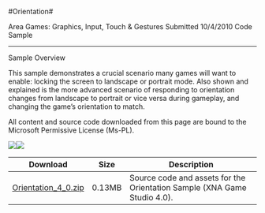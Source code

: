 #Orientation#

Area
Games: Graphics, Input, Touch & Gestures
Submitted
10/4/2010
Code Sample

---

Sample Overview

This sample demonstrates a crucial scenario many games will want to enable: locking the screen to landscape or portrait mode. Also shown and explained is the more advanced scenario of responding to orientation changes from landscape to portrait or vice versa during gameplay, and changing the game’s orientation to match.


All content and source code downloaded from this page are bound to the Microsoft Permissive License (Ms-PL).

 ![](https://github.com/nkast/XNAGameStudio/blob/master/Images/LayoutSample2.png)![](https://github.com/nkast/XNAGameStudio/blob/master/Images/LayoutSample3.png)
	 

 

 
Download | Size | Description
---|---|---|
[Orientation_4_0.zip](https://github.com/nkast/XNAGameStudio/blob/master/Samples/Orientation_4_0.zip?raw=true) | 0.13MB | Source code and assets for the Orientation Sample (XNA Game Studio 4.0). 